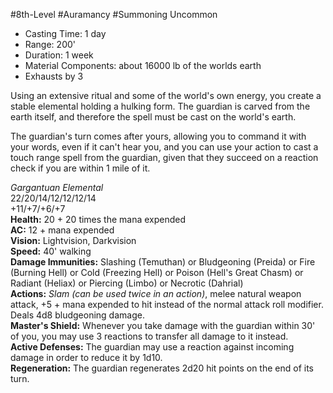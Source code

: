 #8th-Level #Auramancy #Summoning
Uncommon
 
- Casting Time: 1 day
- Range: 200'
- Duration: 1 week
- Material Components: about 16000 lb of the worlds earth
- Exhausts by 3
 
Using an extensive ritual and some of the world's own energy, you create a stable elemental holding a hulking form. The guardian is carved from the earth itself, and therefore the spell must be cast on the world's earth.
 
The guardian's turn comes after yours, allowing you to command it with your words, even if it can't hear you, and you can use your action to cast a touch range spell from the guardian, given that they succeed on a reaction check if you are within 1 mile of it.
 
_Gargantuan Elemental_  
22/20/14/12/12/12/14  
+11/+7/+6/+7  
**Health:** 20 + 20 times the mana expended  
**AC:** 12 + mana expended  
**Vision:** Lightvision, Darkvision  
**Speed:** 40' walking  
**Damage Immunities:** Slashing (Temuthan) or Bludgeoning (Preida) or Fire (Burning Hell) or Cold (Freezing Hell) or Poison (Hell's Great Chasm) or Radiant (Heliax) or Piercing (Limbo) or Necrotic (Dahrial)  
**Actions:** _Slam (can be used twice in an action)_, melee natural weapon attack, +5 + mana expended to hit instead of the normal attack roll modifier. Deals 4d8 bludgeoning damage.  
**Master's Shield:** Whenever you take damage with the guardian within 30' of you, you may use 3 reactions to transfer all damage to it instead.  
**Active Defenses:** The guardian may use a reaction against incoming damage in order to reduce it by 1d10.  
**Regeneration:** The guardian regenerates 2d20 hit points on the end of its turn.